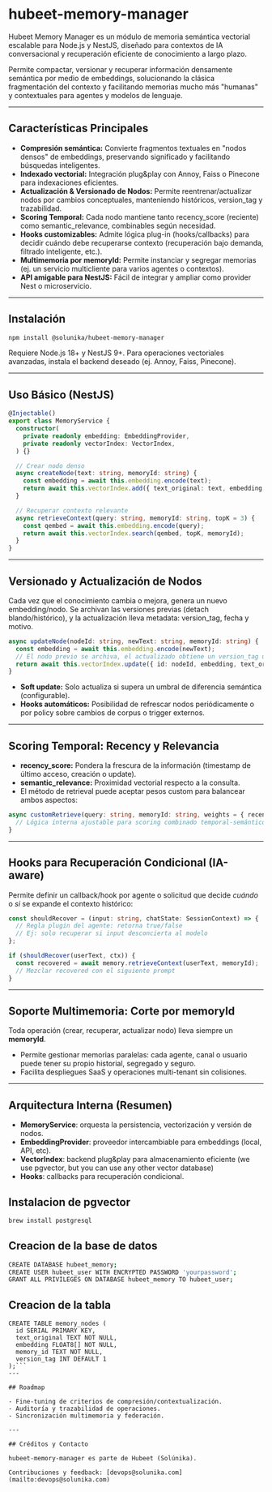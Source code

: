 # hubeet-memory-manager

Hubeet Memory Manager es un módulo de memoria semántica vectorial escalable para Node.js y NestJS, diseñado para contextos de IA conversacional y recuperación eficiente de conocimiento a largo plazo. 

Permite compactar, versionar y recuperar información densamente semántica por medio de embeddings, solucionando la clásica fragmentación del contexto y facilitando memorias mucho más "humanas" y contextuales para agentes y modelos de lenguaje.

---

## Características Principales

- **Compresión semántica:** Convierte fragmentos textuales en "nodos densos" de embeddings, preservando significado y facilitando búsquedas inteligentes.
- **Indexado vectorial:** Integración plug&play con Annoy, Faiss o Pinecone para indexaciones eficientes.
- **Actualización & Versionado de Nodos:** Permite reentrenar/actualizar nodos por cambios conceptuales, manteniendo históricos, version_tag y trazabilidad.
- **Scoring Temporal:** Cada nodo mantiene tanto recency_score (reciente) como semantic_relevance, combinables según necesidad.
- **Hooks customizables:** Admite lógica plug-in (hooks/callbacks) para decidir cuándo debe recuperarse contexto (recuperación bajo demanda, filtrado inteligente, etc.).
- **Multimemoria por memoryId:** Permite instanciar y segregar memorias (ej. un servicio multicliente para varios agentes o contextos).
- **API amigable para NestJS:** Fácil de integrar y ampliar como provider Nest o microservicio.

---

## Instalación

```bash
npm install @solunika/hubeet-memory-manager
```

Requiere Node.js 18+ y NestJS 9+. Para operaciones vectoriales avanzadas, instala el backend deseado (ej. Annoy, Faiss, Pinecone).

---

## Uso Básico (NestJS)

```typescript
@Injectable()
export class MemoryService {
  constructor(
    private readonly embedding: EmbeddingProvider,
    private readonly vectorIndex: VectorIndex,
  ) {}

  // Crear nodo denso
  async createNode(text: string, memoryId: string) {
    const embedding = await this.embedding.encode(text);
    return await this.vectorIndex.add({ text_original: text, embedding, memoryId });
  }

  // Recuperar contexto relevante
  async retrieveContext(query: string, memoryId: string, topK = 3) {
    const qembed = await this.embedding.encode(query);
    return await this.vectorIndex.search(qembed, topK, memoryId);
  }
}
```

---

## Versionado y Actualización de Nodos

Cada vez que el conocimiento cambia o mejora, genera un nuevo embedding/nodo. Se archivan las versiones previas (detach blando/histórico), y la actualización lleva metadata: version_tag, fecha y motivo.

```typescript
async updateNode(nodeId: string, newText: string, memoryId: string) {
  const embedding = await this.embedding.encode(newText);
  // El nodo previo se archiva, el actualizado obtiene un version_tag único
  return await this.vectorIndex.update({ id: nodeId, embedding, text_original: newText, memoryId });
}
```

- **Soft update:** Solo actualiza si supera un umbral de diferencia semántica (configurable).
- **Hooks automáticos:** Posibilidad de refrescar nodos periódicamente o por policy sobre cambios de corpus o trigger externos.

---

## Scoring Temporal: Recency y Relevancia

- **recency_score:** Pondera la frescura de la información (timestamp de último acceso, creación o update).
- **semantic_relevance:** Proximidad vectorial respecto a la consulta.
- El método de retrieval puede aceptar pesos custom para balancear ambos aspectos:

```typescript
async customRetrieve(query: string, memoryId: string, weights = { recency: 0.5, relevance: 0.5 }, topK = 5) {
  // Lógica interna ajustable para scoring combinado temporal-semántico
}
```

---

## Hooks para Recuperación Condicional (IA-aware)

Permite definir un callback/hook por agente o solicitud que decide *cuándo* o *si* se expande el contexto histórico:

```typescript
const shouldRecover = (input: string, chatState: SessionContext) => {
  // Regla plugin del agente: retorna true/false
  // Ej: solo recuperar si input desconcierta al modelo
};

if (shouldRecover(userText, ctx)) {
  const recovered = await memory.retrieveContext(userText, memoryId);
  // Mezclar recovered con el siguiente prompt
}
```

---

## Soporte Multimemoria: Corte por memoryId

Toda operación (crear, recuperar, actualizar nodo) lleva siempre un **memoryId**.

- Permite gestionar memorias paralelas: cada agente, canal o usuario puede tener su propio historial, segregado y seguro.
- Facilita despliegues SaaS y operaciones multi-tenant sin colisiones.

---

## Arquitectura Interna (Resumen)

- **MemoryService**: orquesta la persistencia, vectorización y versión de nodos.
- **EmbeddingProvider**: proveedor intercambiable para embeddings (local, API, etc).
- **VectorIndex**: backend plug&play para almacenamiento eficiente (we use pgvector, but you can use any other vector database)
- **Hooks**: callbacks para recuperación condicional.


## Instalacion de pgvector

```bash
brew install postgresql
```

## Creacion de la base de datos
```bash
CREATE DATABASE hubeet_memory;
CREATE USER hubeet_user WITH ENCRYPTED PASSWORD 'yourpassword';
GRANT ALL PRIVILEGES ON DATABASE hubeet_memory TO hubeet_user;
```

## Creacion de la tabla
```
CREATE TABLE memory_nodes (
  id SERIAL PRIMARY KEY,
  text_original TEXT NOT NULL,
  embedding FLOAT8[] NOT NULL,
  memory_id TEXT NOT NULL,
  version_tag INT DEFAULT 1
);```
---

## Roadmap

- Fine-tuning de criterios de compresión/contextualización.
- Auditoría y trazabilidad de operaciones.
- Sincronización multimemoria y federación.

---

## Créditos y Contacto

hubeet-memory-manager es parte de Hubeet (Solúnika).

Contribuciones y feedback: [devops@solunika.com](mailto:devops@solunika.com)
